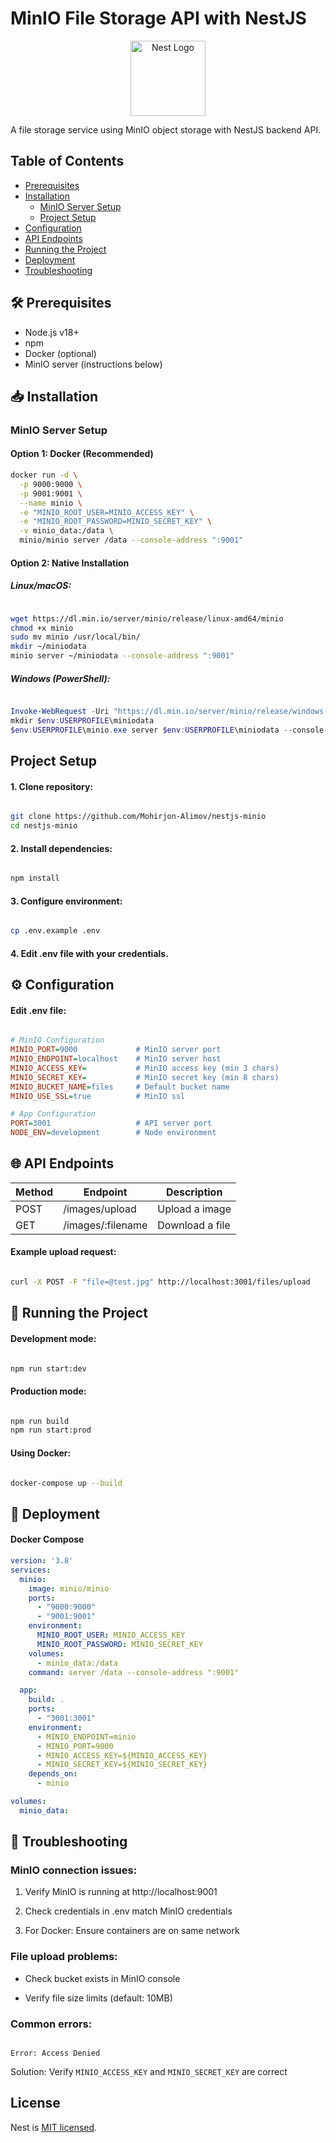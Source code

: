 # MinIO File Storage API with NestJS

<p align="center">
  <a href="http://nestjs.com/" target="blank"><img src="https://nestjs.com/img/logo-small.svg" width="120" alt="Nest Logo" /></a>
</p>




A file storage service using MinIO object storage with NestJS backend API.

## Table of Contents

- [Prerequisites](#-prerequisites)
- [Installation](#-installation)
    - [MinIO Server Setup](#minio-server-setup)
    - [Project Setup](#project-setup)
- [Configuration](#-configuration)
- [API Endpoints](#-api-endpoints)
- [Running the Project](#-running-the-project)
- [Deployment](#-deployment)
- [Troubleshooting](#-troubleshooting)

## 🛠 Prerequisites

- Node.js v18+
- npm
- Docker (optional)
- MinIO server (instructions below)

## 📥 Installation

### MinIO Server Setup

#### Option 1: Docker (Recommended)

```bash
docker run -d \
  -p 9000:9000 \
  -p 9001:9001 \
  --name minio \
  -e "MINIO_ROOT_USER=MINIO_ACCESS_KEY" \
  -e "MINIO_ROOT_PASSWORD=MINIO_SECRET_KEY" \
  -v minio_data:/data \
  minio/minio server /data --console-address ":9001"
```

#### Option 2: Native Installation

##### Linux/macOS:

```bash

wget https://dl.min.io/server/minio/release/linux-amd64/minio
chmod +x minio
sudo mv minio /usr/local/bin/
mkdir ~/miniodata
minio server ~/miniodata --console-address ":9001"
```

##### Windows (PowerShell):

```powershell

Invoke-WebRequest -Uri "https://dl.min.io/server/minio/release/windows-amd64/minio.exe" -OutFile "$env:USERPROFILE\minio.exe"
mkdir $env:USERPROFILE\miniodata
$env:USERPROFILE\minio.exe server $env:USERPROFILE\miniodata --console-address ":9001"
```

## Project Setup

#### 1. Clone repository:

```bash

git clone https://github.com/Mohirjon-Alimov/nestjs-minio
cd nestjs-minio
```

#### 2. Install dependencies:

```bash

npm install
```

#### 3. Configure environment:

```bash

cp .env.example .env
```

#### 4. Edit .env file with your credentials.

## ⚙️ Configuration

#### Edit .env file:

```ini

# MinIO Configuration
MINIO_PORT=9000             # MinIO server port
MINIO_ENDPOINT=localhost    # MinIO server host
MINIO_ACCESS_KEY=           # MinIO access key (min 3 chars)
MINIO_SECRET_KEY=           # MinIO secret key (min 8 chars)
MINIO_BUCKET_NAME=files     # Default bucket name
MINIO_USE_SSL=true          # MinIO ssl

# App Configuration
PORT=3001                   # API server port
NODE_ENV=development        # Node environment
```

## 🌐 API Endpoints

| Method	 | Endpoint	          | Description     |
|---------|--------------------|-----------------|
| POST	   | /images/upload	    | Upload a image  |
| GET	    | /images/:filename	 | Download a file |

#### Example upload request:

```bash

curl -X POST -F "file=@test.jpg" http://localhost:3001/files/upload
```

## 🚀 Running the Project

#### Development mode:

```bash

npm run start:dev
```

#### Production mode:

```bash

npm run build
npm run start:prod
```

#### Using Docker:

```bash

docker-compose up --build
```

## 🐳 Deployment

#### Docker Compose

```yaml
version: '3.8'
services:
  minio:
    image: minio/minio
    ports:
      - "9000:9000"
      - "9001:9001"
    environment:
      MINIO_ROOT_USER: MINIO_ACCESS_KEY
      MINIO_ROOT_PASSWORD: MINIO_SECRET_KEY
    volumes:
      - minio_data:/data
    command: server /data --console-address ":9001"

  app:
    build: .
    ports:
      - "3001:3001"
    environment:
      - MINIO_ENDPOINT=minio
      - MINIO_PORT=9000
      - MINIO_ACCESS_KEY=${MINIO_ACCESS_KEY}
      - MINIO_SECRET_KEY=${MINIO_SECRET_KEY}
    depends_on:
      - minio

volumes:
  minio_data:
```

## 🔧 Troubleshooting

### MinIO connection issues:

1. Verify MinIO is running at http://localhost:9001

2. Check credentials in .env match MinIO credentials

3. For Docker: Ensure containers are on same network

### File upload problems:

* Check bucket exists in MinIO console

* Verify file size limits (default: 10MB)

### Common errors:

```log

Error: Access Denied
```

Solution: Verify `MINIO_ACCESS_KEY` and `MINIO_SECRET_KEY` are correct

## License

Nest is [MIT licensed](https://github.com/nestjs/nest/blob/master/LICENSE).